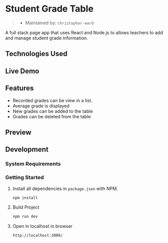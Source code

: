 # Student Grade Table
> - Maintained by: `christopher-ward`

A full stack page app that uses React and Node.js to allows teachers to add and manage student grade information.
## Technologies Used

## Live Demo

## Features
- Recorded grades can be view in a list.
- Average grade is displayed
- New grades can be added to the table
- Grades can be deleted from the table
## Preview

## Development

### System Requirements

### Getting Started
1. Install all dependencies in `package.json` with NPM.
    ```bash
    npm install
    ```
2. Build Project
    ```bash
    npm run dev
    ```
3. Open in localhost in browser
    ```
    http://localhost:3000/
    ```
    
